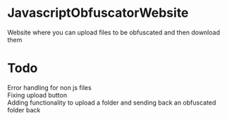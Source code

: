 # JavascriptObfuscatorWebsite
Website where you can upload files to be obfuscated and then download them

# Todo  
Error handling for non js files  
Fixing upload button  
Adding functionality to upload a folder and sending back an obfuscated folder back
